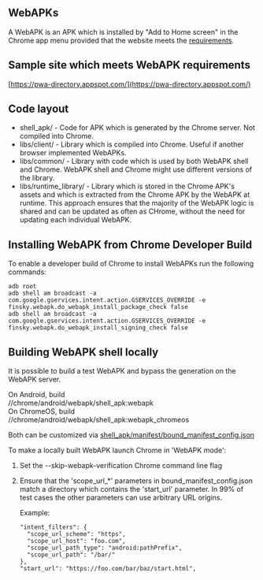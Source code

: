 WebAPKs
--
A WebAPK is an APK which is installed by "Add to Home screen" in the Chrome app menu
provided that the website meets the
[requirements](https://web.dev/install-criteria/).

Sample site which meets WebAPK requirements
--
[https://pwa-directory.appspot.com/](https://pwa-directory.appspot.com/)

Code layout
--
- shell_apk/ - Code for APK which is generated by the Chrome server. Not compiled
into Chrome.  
- libs/client/ - Library which is compiled into Chrome. Useful if another browser
implemented WebAPKs.  
- libs/common/ - Library with code which is used by both WebAPK shell and Chrome. WebAPK shell
and Chrome might use different versions of the library.
- libs/runtime_library/ - Library which is stored in the Chrome APK's assets and which is extracted
from the Chrome APK by the WebAPK at runtime. This approach ensures
that the majority of the WebAPK logic is shared and can be updated as often as
CHrome, without the need for updating each individual WebAPK.

Installing WebAPK from Chrome Developer Build
--
To enable a developer build of Chrome to install WebAPKs run the following
commands:

`adb root`  
`adb shell am broadcast -a com.google.gservices.intent.action.GSERVICES_OVERRIDE -e finsky.webapk.do_webapk_install_package_check false`  
`adb shell am broadcast -a com.google.gservices.intent.action.GSERVICES_OVERRIDE -e finsky.webapk.do_webapk_install_signing_check false`

Building WebAPK shell locally
--
It is possible to build a test WebAPK and bypass the generation on the WebAPK
server.

On Android, build  
//chrome/android/webapk/shell_apk:webapk  
On ChromeOS, build  
//chrome/android/webapk/shell_apk:webapk_chromeos  

Both can be customized via [shell_apk/manifest/bound_manifest_config.json](https://source.chromium.org/chromium/chromium/src/+/main:chrome/android/webapk/shell_apk/manifest/bound_manifest_config.json)

To make a locally built WebAPK launch Chrome in 'WebAPK mode':
1) Set the --skip-webapk-verification Chrome command line flag
2) Ensure that the 'scope_url_\*' parameters in bound_manifest_config.json
   match a directory which contains the 'start_url' parameter. In 99% of
   test cases the other parameters can use arbitrary URL origins.

   Example:
   ```
   "intent_filters": {
     "scope_url_scheme": "https",
     "scope_url_host": "foo.com",
     "scope_url_path_type": "android:pathPrefix",
     "scope_url_path": "/bar/"
   },
   "start_url": "https://foo.com/bar/baz/start.html",
   ```
